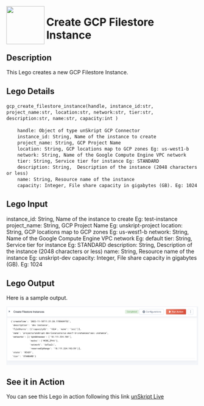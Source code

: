 [<img align="left" src="https://unskript.com/assets/favicon.png" width="100" height="100" style="padding-right: 5px">](https://unskript.com/assets/favicon.png) 
<h1>Create GCP Filestore Instance</h1>

## Description
This Lego creates a new GCP Filestore Instance.

## Lego Details

    gcp_create_filestore_instance(handle, instance_id:str, project_name:str, location:str, network:str, tier:str, description:str, name:str, capacity:int )

        handle: Object of type unSkript GCP Connector
        instance_id: String, Name of the instance to create
        project_name: String, GCP Project Name
        location: String, GCP locations map to GCP zones Eg: us-west1-b
        network: String, Name of the Google Compute Engine VPC network
        tier: String, Service tier for instance Eg: STANDARD
        description: String,  Description of the instance (2048 characters or less)
        name: String, Resource name of the instance
        capacity: Integer, File share capacity in gigabytes (GB). Eg: 1024


## Lego Input
instance_id: String, Name of the instance to create Eg: test-instance
project_name: String, GCP Project Name Eg: unskript-project
location: String, GCP locations map to GCP zones Eg: us-west1-b
network: String, Name of the Google Compute Engine VPC network Eg: default
tier: String, Service tier for instance Eg: STANDARD
description: String,  Description of the instance (2048 characters or less)
name: String, Resource name of the instance Eg: unskript-dev
capacity: Integer, File share capacity in gigabytes (GB). Eg: 1024

## Lego Output
Here is a sample output.

<img src="./1.png">



## See it in Action

You can see this Lego in action following this link [unSkript Live](https://us.app.unskript.io)